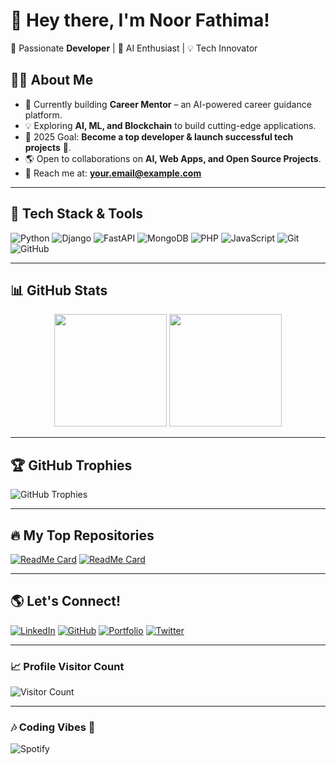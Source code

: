 # 👋 Hey there, I'm Noor Fathima!

🚀 Passionate **Developer** | 🧠 AI Enthusiast | 💡 Tech Innovator

## 👨‍💻 About Me
- 🔭 Currently building **Career Mentor** – an AI-powered career guidance platform.
- 💡 Exploring **AI, ML, and Blockchain** to build cutting-edge applications.
- 🎯 2025 Goal: **Become a top developer & launch successful tech projects** 💸.
- 🌎 Open to collaborations on **AI, Web Apps, and Open Source Projects**.
- 📩 Reach me at: **your.email@example.com**  

---

## 🚀 Tech Stack & Tools
![Python](https://img.shields.io/badge/Python-3776AB?style=for-the-badge&logo=python&logoColor=white)
![Django](https://img.shields.io/badge/Django-092E20?style=for-the-badge&logo=django&logoColor=white)
![FastAPI](https://img.shields.io/badge/FastAPI-009688?style=for-the-badge&logo=fastapi&logoColor=white)
![MongoDB](https://img.shields.io/badge/MongoDB-47A248?style=for-the-badge&logo=mongodb&logoColor=white)
![PHP](https://img.shields.io/badge/PHP-777BB4?style=for-the-badge&logo=php&logoColor=white)
![JavaScript](https://img.shields.io/badge/JavaScript-F7DF1E?style=for-the-badge&logo=javascript&logoColor=black)
![Git](https://img.shields.io/badge/Git-F05032?style=for-the-badge&logo=git&logoColor=white)
![GitHub](https://img.shields.io/badge/GitHub-181717?style=for-the-badge&logo=github&logoColor=white)

---

## 📊 GitHub Stats
<div align="center">
  <img src="https://github-readme-stats.vercel.app/api?username=yourusername&show_icons=true&theme=radical&count_private=true" height="180px"/>
  <img src="https://github-readme-streak-stats.herokuapp.com/?user=yourusername&theme=radical" height="180px"/>
</div>

---

## 🏆 GitHub Trophies
![GitHub Trophies](https://github-profile-trophy.vercel.app/?username=yourusername&theme=radical&no-frame=true&column=7)

---

## 🔥 My Top Repositories
[![ReadMe Card](https://github-readme-stats.vercel.app/api/pin/?username=yourusername&repo=Career-Mentor&theme=radical)](https://github.com/yourusername/Career-Mentor)
[![ReadMe Card](https://github-readme-stats.vercel.app/api/pin/?username=yourusername&repo=eCommerce-Womens-Clothing&theme=radical)](https://github.com/yourusername/eCommerce-Womens-Clothing)

---

## 🌎 Let's Connect!
[![LinkedIn](https://img.shields.io/badge/LinkedIn-0A66C2?style=for-the-badge&logo=linkedin&logoColor=white)](https://www.linkedin.com/in/yourlinkedin/)
[![GitHub](https://img.shields.io/badge/GitHub-181717?style=for-the-badge&logo=github&logoColor=white)](https://github.com/yourusername)
[![Portfolio](https://img.shields.io/badge/Portfolio-%23000000.svg?style=for-the-badge&logo=firefox&logoColor=white)](https://yourportfolio.com)
[![Twitter](https://img.shields.io/badge/Twitter-1DA1F2?style=for-the-badge&logo=twitter&logoColor=white)](https://twitter.com/yourtwitter)

---

### 📈 Profile Visitor Count
![Visitor Count](https://komarev.com/ghpvc/?username=yourusername&color=brightgreen&style=flat-square)

---

### 🎶 Coding Vibes 🎵
![Spotify](https://novatorem-yourusername.vercel.app/api/spotify)

